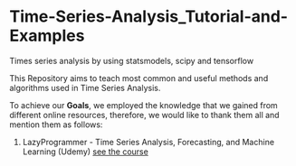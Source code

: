 # Time-Series-Analysis_Tutorial-and-Examples
Times series analysis by using statsmodels, scipy and tensorflow

This Repository aims to teach most common and useful methods and algorithms used in Time Series Analysis.


To achieve our **Goals**, we employed the knowledge that we gained from different online resources, therefore, we would like to thank them all and mention them as follows:
1. LazyProgrammer - Time Series Analysis, Forecasting, and Machine Learning (Udemy) [see the course](https://www.udemy.com/share/104I9M3@hh4fQRKXj2j5JhjmQwdnTHJIPmTzd2JGLjX-sm8bRWolmpJLpFW62EDA7C-dXkWx/)
